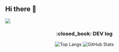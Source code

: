 ## Hi there 👋
<img src="https://capsule-render.vercel.app/api?type=waving&color=black&height=300&section=header&text=aron%20GitHub%20render&fontSize=90" />

<div align="center">
  <p>
    <h3>:closed_book: DEV log</h3>
  </p>
  <p>
    <img src="https://github-readme-stats.vercel.app/api/top-langs/?username=Seo-aron&langs_count=8&theme=dark" alt="Top Langs" />
    <img src="https://github-readme-stats.vercel.app/api?username=Seo-aron&show_icons=true&theme=dark" alt="GitHub Stats" />
  </p>
</div>
